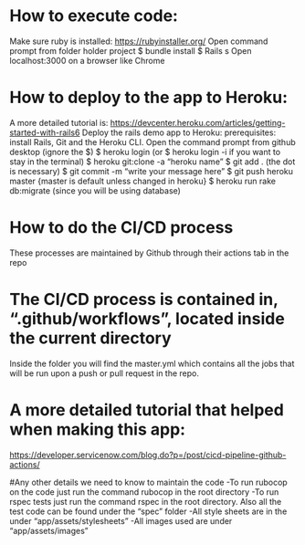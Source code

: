 # How to execute code:

Make sure ruby is installed: https://rubyinstaller.org/
Open command prompt from folder holder project
$ bundle install
$ Rails s
Open localhost:3000 on a browser like Chrome

# How to deploy to the app to Heroku:

A more detailed tutorial is: https://devcenter.heroku.com/articles/getting-started-with-rails6
Deploy the rails demo app to Heroku:
prerequisites: install Rails, Git and the Heroku CLI.
Open the command prompt from github desktop (ignore the $)
$ heroku login (or $ heroku login -i if you want to stay in the terminal)
$ heroku git:clone -a “heroku name”
$ git add . (the dot is necessary)
$ git commit -m “write your message here”
$ git push heroku master {master is default unless changed in heroku}
$ heroku run rake db:migrate (since you will be using database)

# How to do the CI/CD process

These processes are maintained by Github through their actions tab in the repo

# The CI/CD process is contained in, “.github/workflows”, located inside the current directory

Inside the folder you will find the master.yml which contains all the jobs that will be run upon a push or pull request in the repo.

# A more detailed tutorial that helped when making this app:

https://developer.servicenow.com/blog.do?p=/post/cicd-pipeline-github-actions/

#Any other details we need to know to maintain the code
-To run rubocop on the code just run the command rubocop in the root directory
-To run rspec tests just run the command rspec in the root directory. Also all the test code can be found under the “spec” folder
-All style sheets are in the under “app/assets/stylesheets”
-All images used are under “app/assets/images”
